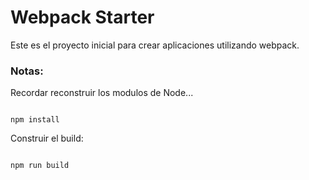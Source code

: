 # Webpack Starter

Este es el proyecto inicial para crear aplicaciones utilizando webpack.

### Notas:
Recordar reconstruir los modulos de Node...
```

npm install
```

Construir el build:
```

npm run build
```